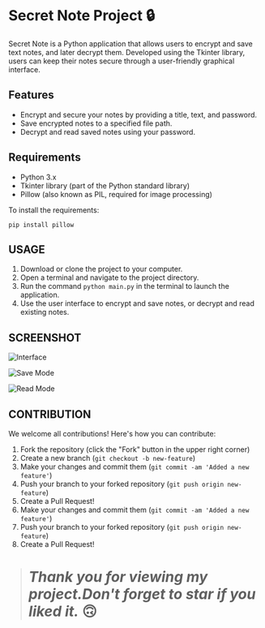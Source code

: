 # Secret Note Project 🔒

Secret Note is a Python application that allows users to encrypt and save text notes, and later decrypt them. Developed using the Tkinter library, users can keep their notes secure through a user-friendly graphical interface.

## Features

- Encrypt and secure your notes by providing a title, text, and password.
- Save encrypted notes to a specified file path.
- Decrypt and read saved notes using your password.

## Requirements

- Python 3.x
- Tkinter library (part of the Python standard library)
- Pillow (also known as PIL, required for image processing)

To install the requirements:

```
pip install pillow
```

## USAGE

1. Download or clone the project to your computer.
2. Open a terminal and navigate to the project directory.
3. Run the command `python main.py` in the terminal to launch the application.
4. Use the user interface to encrypt and save notes, or decrypt and read existing notes.

## SCREENSHOT

![Interface](https://swanky.website/PicturesAndGifs/1.png)

![Save Mode](https://swanky.website/PicturesAndGifs/2.png)

![Read Mode](https://swanky.website/PicturesAndGifs/3.png)

## CONTRIBUTION

We welcome all contributions! Here's how you can contribute:

1. Fork the repository (click the "Fork" button in the upper right corner)
2. Create a new branch (`git checkout -b new-feature`)
3. Make your changes and commit them (`git commit -am 'Added a new feature'`)
4. Push your branch to your forked repository (`git push origin new-feature`)
5. Create a Pull Request!
3. Make your changes and commit them (`git commit -am 'Added a new feature'`)
4. Push your branch to your forked repository (`git push origin new-feature`)
5. Create a Pull Request!


> # *Thank you for viewing my project.Don't forget to star if you liked it.* 🙃
